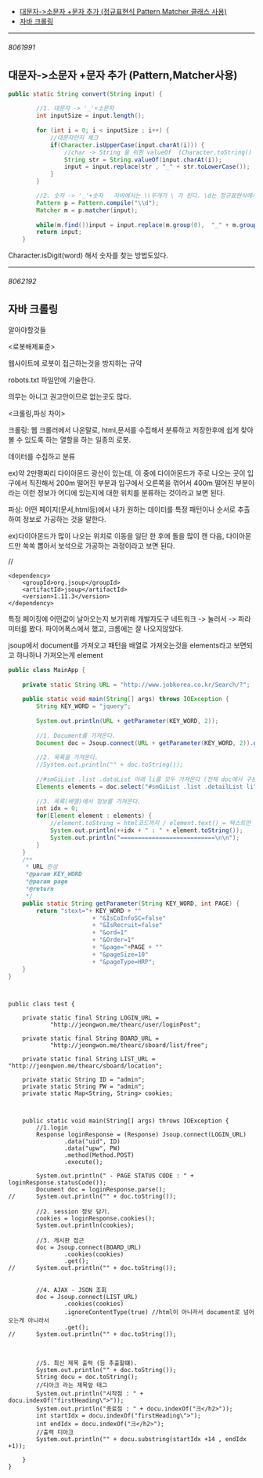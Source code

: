 - [대문자->소문자 +문자 추가 (정규표현식 Pattern,Matcher 클래스 사용)](#8061991)
- [자바 크롤링](#8062192)

---


###### 8061991

대문자->소문자 +문자 추가 (Pattern,Matcher사용)
-

```java
public static String convert(String input) {
		
		//1. 대문자 -> '_'+소문자
		int inputSize = input.length();
		
		for (int i = 0; i < inputSize ; i++) {
			//대문자인지 체크
			if(Character.isUpperCase(input.charAt(i))) {
				//char -> String 을 위한 valueOf  (Character.toString() 해도 되지않을까)
				String str = String.valueOf(input.charAt(i));
				input = input.replace(str , "_" + str.toLowerCase());
			}
		}

		//2. 숫자 -> '_'+숫자   자바에서는 \\두개가 \ 가 된다. \d는 정규표현식에서 digit(0~9)를 뜻한다.
		Pattern p = Pattern.compile("\\d");
		Matcher m = p.matcher(input);
		
		while(m.find())input = input.replace(m.group(0),  "_" + m.group(0));
		return input;
	}

```

Character.isDigit(word)  해서 숫자를 찾는 방법도있다.


---


###### 8062192

자바 크롤링
-

알아야할것들

<로봇배제표준>

웹사이트에 로봇이 접근하는것을 방지하는 규약

robots.txt 파일안에 기술한다.

의무는 아니고 권고안이므로 없는곳도 많다.

<크롤링,파싱 차이>

크롤링: 웹 크롤러에서 나온말로, html,문서를 수집해서 분류하고 저장한후에 쉽게 찾아볼 수 있도록 하는 열할을 하는 일종의 로봇.

데이터를 수집하고 분류

ex)약 2만평짜리 다이아몬드 광산이 있는데, 이 중에 다이아몬드가 주로 나오는 곳이 입구에서 직진해서 200m 떨어진 부분과 입구에서 오른쪽을 꺾어서 400m 떨어진 부분이라는 이런 정보가 어디에 있는지에 대한 위치를 분류하는 것이라고 보면 된다.


파싱: 어떤 페이지(문서,html등)에서 내가 원하는 데이터를 특정 패턴이나 순서로 추출하여 정보로 가공하는 것을 말한다.

ex)다이아몬드가 많이 나오는 위치로 이동을 일단 한 후에 돌을 많이 캔 다음, 다이아몬드만 쏙쏙 뽑아서 보석으로 가공하는 과정이라고 보면 된다.


//
```
<dependency>
    <groupId>org.jsoup</groupId>
    <artifactId>jsoup</artifactId>
    <version>1.11.3</version>
</dependency>
```

특정 페이징에 어떤값이 날아오는지 보기위해 개발자도구 네트워크 -> 눌러서 -> 파라미터를 봤다.
파이어폭스에서 했고, 크롬에는 잘 나오지않았다.  	

jsoup에서 document를 가져오고 패턴을 배열로 가져오는것을 elements라고 보면되고
하나하나 가져오는게 element

```java
public class MainApp {
	
	private static String URL = "http://www.jobkorea.co.kr/Search/?";
	
	public static void main(String[] args) throws IOException {
		String KEY_WORD = "jquery";
		
		System.out.println(URL + getParameter(KEY_WORD, 2));
		
		//1. Document를 가져온다.
		Document doc = Jsoup.connect(URL + getParameter(KEY_WORD, 2)).get();
		
		//2. 목록을 가져온다.
		//System.out.println("" + doc.toString());
		
		//#smGiList .list .dataList 아래 li를 모두 가져온다 (전체 doc에서 구분되는 패턴으로 필요한 정보가져오기)
		Elements elements = doc.select("#smGiList .list .detailList li");
		
		//3. 목록(배열)에서 정보를 가져온다.
		int idx = 0;
		for(Element element : elements) {
			//element.toString = html코드까지 / element.text() = 텍스트만
			System.out.println(++idx + " : " + element.toString());
			System.out.println("===========================\n\n");
		}
	}
	/**
	 * URL 완성
	 *@param KEY_WORD 
	 *@param page
	 *@return
	 */
	public static String getParameter(String KEY_WORD, int PAGE) {
	 	return "stext="+ KEY_WORD + ""
	 					+ "&IsCoInfoSC=false"
	 					+ "&IsRecruit=false"
	 					+ "&ord=1"
	 					+ "&Order=1"
	 					+ "&page="+PAGE + ""
	 					+ "&pageSize=10"
	 					+ "&pageType=HRP";					
	}
}
```

```


public class test {
	
	private static final String LOGIN_URL = 
			"http://jeongwon.me/thearc/user/loginPost";
	
	private static final String BOARD_URL = 
			"http://jeongwon.me/thearc/sboard/list/free";
	
	private static final String LIST_URL = "http://jeongwon.me/thearc/sboard/location"; 
	
	private static String ID = "admin";
	private static String PW = "admin";
	private static Map<String, String> cookies;
	
			
			
	public static void main(String[] args) throws IOException {
		//1.login
		Response loginResponse = (Response) Jsoup.connect(LOGIN_URL)
				.data("uid", ID)
				.data("upw", PW)
				.method(Method.POST)
				.execute();
		
		System.out.println(" - PAGE STATUS CODE : " + loginResponse.statusCode());
		Document doc = loginResponse.parse();
//		System.out.println("" + doc.toString());		
		
		//2. session 정보 담기.
		cookies = loginResponse.cookies();
		System.out.println(cookies);
		
		//3. 게시판 접근
		doc = Jsoup.connect(BOARD_URL)
				.cookies(cookies)
				.get();
//		System.out.println("" + doc.toString());

		
		//4. AJAX - JSON 조회
		doc = Jsoup.connect(LIST_URL)
				.cookies(cookies)
				.ignoreContentType(true) //html이 아니라서 document로 넘어오는게 아니라서 
				.get();
//		System.out.println("" + doc.toString());		

		
		
		//5. 최신 제목 출력 (등 추출할떄).
		System.out.println("" + doc.toString());
		String docu = doc.toString();
		//디아크 라는 제목앞 태그
		System.out.println("시작점 : " + docu.indexOf("firstHeading\">"));
		System.out.println("종료점 : " + docu.indexOf("크</h2>"));
		int startIdx = docu.indexOf("firstHeading\">");
		int endIdx = docu.indexOf("크</h2>");
		//출력 디아크
		System.out.println("" + docu.substring(startIdx +14 , endIdx +1));

	}
}


```

